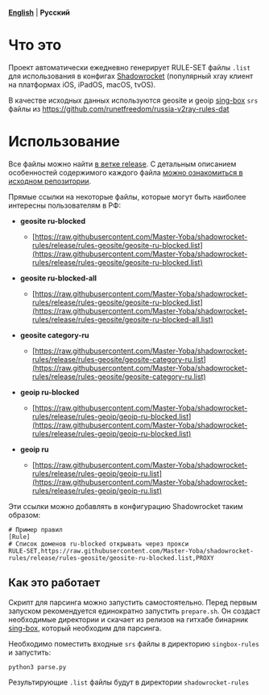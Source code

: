[**English**](https://github.com/Master-Yoba/shadowrocket-rules/blob/main/README.en.md) | **Русский**

# Что это

Проект автоматически ежедневно генерирует RULE-SET файлы `.list` для использования в конфигах [Shadowrocket](https://apps.apple.com/ru/app/shadowrocket/id932747118) (популярный xray клиент на платформах iOS, iPadOS, macOS, tvOS).

В качестве исходных данных используются geosite и geoip [sing-box](https://github.com/SagerNet/sing-box) `srs` файлы из https://github.com/runetfreedom/russia-v2ray-rules-dat


# Использование

Все файлы можно найти [в ветке release](https://github.com/Master-Yoba/shadowrocket-rules/tree/release). С детальным описанием особенностей содержимого каждого файла [можно ознакомиться в исходном репозитории](https://github.com/runetfreedom/russia-v2ray-rules-dat/blob/main/README.md).

Прямые ссылки на некоторые файлы, которые могут быть наиболее интересны пользователям в РФ:

- **geosite ru-blocked**
    - [https://raw.githubusercontent.com/Master-Yoba/shadowrocket-rules/release/rules-geosite/geosite-ru-blocked.list](https://raw.githubusercontent.com/Master-Yoba/shadowrocket-rules/release/rules-geosite/geosite-ru-blocked.list)

- **geosite ru-blocked-all**
    - [https://raw.githubusercontent.com/Master-Yoba/shadowrocket-rules/release/rules-geosite/geosite-ru-blocked.list](https://raw.githubusercontent.com/Master-Yoba/shadowrocket-rules/release/rules-geosite/geosite-ru-blocked-all.list)

- **geosite category-ru**
    - [https://raw.githubusercontent.com/Master-Yoba/shadowrocket-rules/release/rules-geosite/geosite-category-ru.list](https://raw.githubusercontent.com/Master-Yoba/shadowrocket-rules/release/rules-geosite/geosite-category-ru.list)

- **geoip ru-blocked**
    - [https://raw.githubusercontent.com/Master-Yoba/shadowrocket-rules/release/rules-geoip/geoip-ru-blocked.list](https://raw.githubusercontent.com/Master-Yoba/shadowrocket-rules/release/rules-geoip/geoip-ru-blocked.list)

- **geoip ru**
    - [https://raw.githubusercontent.com/Master-Yoba/shadowrocket-rules/release/rules-geoip/geoip-ru.list](https://raw.githubusercontent.com/Master-Yoba/shadowrocket-rules/release/rules-geoip/geoip-ru.list)

Эти ссылки можно добавлять в конфигурацию Shadowrocket таким образом:
```
# Пример правил
[Rule]
# Список доменов ru-blocked открывать через прокси
RULE-SET,https://raw.githubusercontent.com/Master-Yoba/shadowrocket-rules/release/rules-geosite/geosite-ru-blocked.list,PROXY
```

## Как это работает

Скрипт для парсинга можно запустить самостоятельно.
Перед первым запуском рекомендуется единократно запустить `prepare.sh`. Он создаст необходимые директории и скачает из релизов на гитхабе бинарник [sing-box](https://github.com/SagerNet/sing-box), который необходим для парсинга.

Необходимо поместить входные `srs` файлы в директорию `singbox-rules` и запустить:

```
python3 parse.py
```

Результирующие `.list` файлы будут в директории `shadowrocket-rules`

